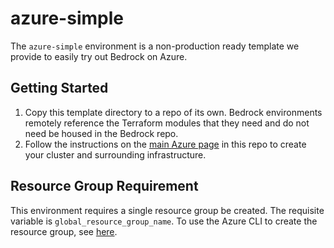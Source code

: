 # azure-simple

The `azure-simple` environment is a non-production ready template we provide to easily try out Bedrock on Azure.

## Getting Started

1. Copy this template directory to a repo of its own. Bedrock environments remotely reference the Terraform modules that they need and do not need be housed in the Bedrock repo.
2. Follow the instructions on the [main Azure page](../../azure) in this repo to create your cluster and surrounding infrastructure.

## Resource Group Requirement

This environment requires a single resource group be created.  The requisite variable is `global_resource_group_name`.  To use the Azure CLI to create the resource group, see [here](../../azure/README.md).
